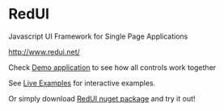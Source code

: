 RedUI
=====

Javascript UI Framework for Single Page Applications

http://www.redui.net/



Check [Demo application](http://www.redui.net/mailclientdemo/) to see how all controls work together

See [Live Examples](http://www.redui.net/examples/) for interactive examples.

Or simply download [RedUI nuget package](https://www.nuget.org/packages/redui/) and try it out!
